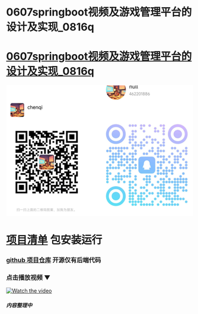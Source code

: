 # 0607springboot视频及游戏管理平台的设计及实现_0816q


# [0607springboot视频及游戏管理平台的设计及实现_0816q](https://github.com/GraduationProject-springboot/0607springboot)

![picture](https://raw.githubusercontent.com/GraduationProject-springboot/.github/main/img/wx.png)

# [项目清单](https://chenqi1990.site) 包安装运行

### [github 项目仓库](https://github.com/GraduationProject-springboot/allSpringbootProjects) 开源仅有后端代码

### 点击播放视频 ▼
[![Watch the video](https://i.sstatic.net/Vp2cE.png)](https://www.bilibili.com/video/BV1eMbYemE1U?p=103)


#####   内容整理中  












